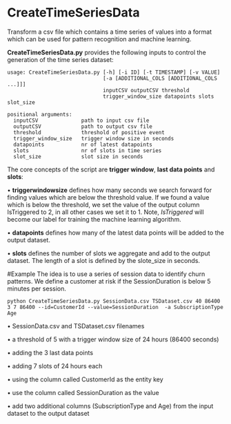 # CreateTimeSeriesData
Transform a csv file which contains a time series of values into a format which can be used for pattern recognition and machine learning.

**CreateTimeSeriesData.py**  provides the following inputs to control the generation of the time series dataset:
    
    usage: CreateTimeSeriesData.py [-h] [-i ID] [-t TIMESTAMP] [-v VALUE]
                                   [-a [ADDITIONAL_COLS [ADDITIONAL_COLS ...]]]
                                   inputCSV outputCSV threshold
                                   trigger_window_size datapoints slots slot_size
    
    positional arguments:
      inputCSV              path to input csv file
      outputCSV             path to output csv file
      threshold             threshold of positive event
      trigger_window_size   trigger window size in seconds
      datapoints            nr of latest datapoints
      slots                 nr of slots in time series
      slot_size             slot size in seconds

The core concepts of the script are **trigger window**, **last data points** and **slots**:

•	**triggerwindowsize** defines how many seconds we search forward for finding values which are below the threshold value. If we found a value which is below the threshold, we set the value of the output column IsTriggered to 2, in all other cases we set it to 1. Note, *IsTriggered* will become our label for training the machine learning algorithm.

•	**datapoints** defines how many of the latest data points will be added to the output dataset. 

•	**slots** defines the number of slots we aggregate and add to the output dataset. The length of a slot is defined by the slote_size in seconds.

#Example
The idea is to use a series of session data to identify churn patterns. We define a customer at risk if the SessionDuration is below 5 minutes per session. 

    python CreateTimeSeriesData.py SessionData.csv TSDataset.csv 40 86400 3 7 86400 --id=CustomerId --value=SessionDuration  -a SubscriptionType Age

•	SessionData.csv and TSDataset.csv filenames  

•	a threshold of 5 with a trigger window size of 24 hours (86400 seconds)

•	adding the 3 last data points

•	adding 7 slots of 24 hours each

•	using the column called CustomerId as the entity key 

•	use the column called SessionDuration as the value

•	add two additional columns (SubscriptionType and Age) from the input dataset to the output dataset


